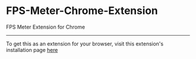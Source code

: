 # FPS-Meter-Chrome-Extension
FPS Meter Extension for Chrome
***
To get this as an extension for your browser, visit this extension's installation page [here](https://fps-meter-extension.snakebyte.repl.co/)
